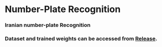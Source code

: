 # Number-Plate Recognition
### Iranian number-plate Recognition
### Dataset and trained weights can be accessed from [Release](https://github.com/aboutsajjad/anpr/releases).
